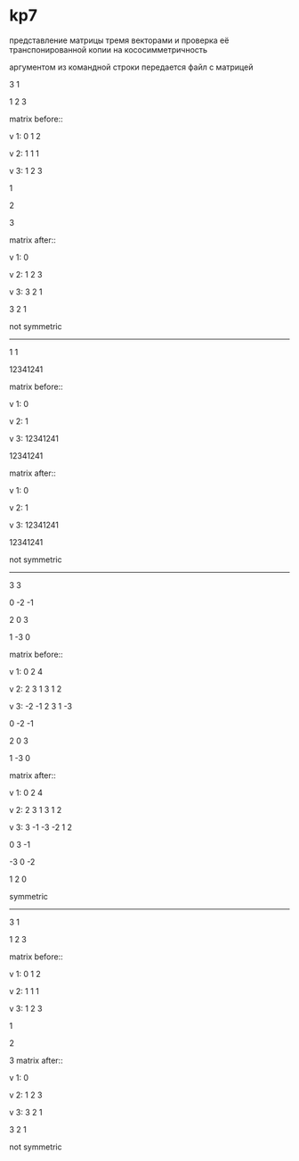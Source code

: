 # kp7
представление матрицы тремя векторами и проверка её транспонированной копии на кососимметричность


аргументом из командной строки передается файл с матрицей

3 1

1 2 3

matrix before::

v 1: 0 1 2

v 2: 1 1 1

v 3: 1 2 3


1

2

3

matrix after::

v 1: 0

v 2: 1 2 3

v 3: 3 2 1


3 2 1

not symmetric





------------------


1 1

12341241



matrix before::

v 1: 0

v 2: 1

v 3: 12341241


12341241

matrix after::

v 1: 0

v 2: 1

v 3: 12341241


12341241

not symmetric


-------------------


3 3

0 -2 -1

2 0 3

1 -3 0


matrix before::

v 1: 0 2 4

v 2: 2 3 1 3 1 2

v 3: -2 -1 2 3 1 -3


0 -2 -1

2 0 3

1 -3 0

matrix after::

v 1: 0 2 4

v 2: 2 3 1 3 1 2

v 3: 3 -1 -3 -2 1 2


0 3 -1

-3 0 -2

1 2 0

symmetric


----------------

3 1

1 2 3

matrix before::

v 1: 0 1 2

v 2: 1 1 1

v 3: 1 2 3


1

2

3
matrix after::

v 1: 0

v 2: 1 2 3

v 3: 3 2 1


3 2 1

not symmetric
